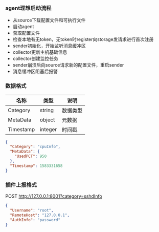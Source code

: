 ### agent理想启动流程

* 从source下载配置文件和可执行文件
* 启动agent
* 获取配置文件
* 检查本地有无token，无token时register向storage发请求进行首次注册
* sender初始化，开始监听消息缓冲区
* collector更新主机基础信息
* collector创建监控任务
* sender崩溃后向source请求新的配置文件，重启sender
* 消息缓冲区阻塞后报警

### 数据格式
| 名称      | 类型    | 说明     |
| --------- | ------- | -------- |
| Category  | string  | 数据类型 |
| MetaData  | object  | 元数据   |
| Timestamp | integer | 时间戳   |

```json
{
  "Category": "cpuInfo",
  "MetaData": {
    "UsedPCT": 950
  },
  "Timestamp": 1583331658
}
```

### 插件上报格式
POST http://127.0.0.1:8001?category=sshdInfo
```json
{
  "Username": "root",
  "RemoteHost": "127.0.0.1",
  "AuthInfo": "password"
}
```